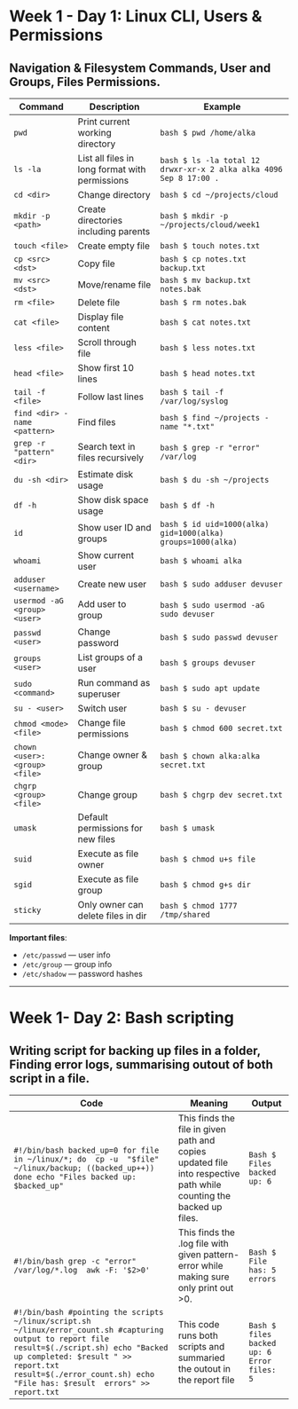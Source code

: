 # Week 1 - Day 1: Linux CLI, Users & Permissions

## Navigation & Filesystem Commands, User and Groups, Files Permissions.

| Command | Description | Example |
|---------|-------------|---------|
| `pwd` | Print current working directory | ```bash $ pwd /home/alka``` |
| `ls -la` | List all files in long format with permissions | ```bash $ ls -la total 12 drwxr-xr-x 2 alka alka 4096 Sep 8 17:00 .``` |
| `cd <dir>` | Change directory | ```bash $ cd ~/projects/cloud``` |
| `mkdir -p <path>` | Create directories including parents | ```bash $ mkdir -p ~/projects/cloud/week1``` |
| `touch <file>` | Create empty file | ```bash $ touch notes.txt``` |
| `cp <src> <dst>` | Copy file | ```bash $ cp notes.txt backup.txt``` |
| `mv <src> <dst>` | Move/rename file | ```bash $ mv backup.txt notes.bak``` |
| `rm <file>` | Delete file | ```bash $ rm notes.bak``` |
| `cat <file>` | Display file content | ```bash $ cat notes.txt``` |
| `less <file>` | Scroll through file | ```bash $ less notes.txt``` |
| `head <file>` | Show first 10 lines | ```bash $ head notes.txt``` |
| `tail -f <file>` | Follow last lines | ```bash $ tail -f /var/log/syslog``` |
| `find <dir> -name <pattern>` | Find files | ```bash $ find ~/projects -name "*.txt"``` |
| `grep -r "pattern" <dir>` | Search text in files recursively | ```bash $ grep -r "error" /var/log``` |
| `du -sh <dir>` | Estimate disk usage | ```bash $ du -sh ~/projects``` |
| `df -h` | Show disk space usage | ```bash $ df -h``` |
| `id` | Show user ID and groups | ```bash $ id uid=1000(alka) gid=1000(alka) groups=1000(alka)``` |
| `whoami` | Show current user | ```bash $ whoami alka``` |
| `adduser <username>` | Create new user | ```bash $ sudo adduser devuser``` |
| `usermod -aG <group> <user>` | Add user to group | ```bash $ sudo usermod -aG sudo devuser``` |
| `passwd <user>` | Change password | ```bash $ sudo passwd devuser``` |
| `groups <user>` | List groups of a user | ```bash $ groups devuser``` |
| `sudo <command>` | Run command as superuser | ```bash $ sudo apt update``` |
| `su - <user>` | Switch user | ```bash $ su - devuser``` |
| `chmod <mode> <file>` | Change file permissions | ```bash $ chmod 600 secret.txt``` |
| `chown <user>:<group> <file>` | Change owner & group | ```bash $ chown alka:alka secret.txt``` |
| `chgrp <group> <file>` | Change group | ```bash $ chgrp dev secret.txt``` |
| `umask` | Default permissions for new files | ```bash $ umask``` |
| `suid` | Execute as file owner | ```bash $ chmod u+s file``` |
| `sgid` | Execute as file group | ```bash $ chmod g+s dir``` |
| `sticky` | Only owner can delete files in dir | ```bash $ chmod 1777 /tmp/shared``` |
**Important files**:  
- `/etc/passwd` — user info  
- `/etc/group` — group info  
- `/etc/shadow` — password hashes  
---
# Week 1- Day 2: Bash scripting

## Writing script for backing up files in a folder, Finding error logs, summarising outout of both script in a file.

| Code | Meaning | Output |
|--------|-----------|----------|
| ```#!/bin/bash backed_up=0 for file in ~/linux/*; do  cp -u  "$file"  ~/linux/backup; ((backed_up++)) done echo "Files backed up: $backed_up"``` | This finds the file in given path and copies updated file into respective path while counting the backed up files. | ```Bash $ Files backed up: 6``` |
| ```#!/bin/bash grep -c "error" /var/log/*.log  awk -F: '$2>0'``` | This finds the .log file with given pattern-error while making sure only print out >0. | ```Bash $ File has: 5 errors``` |
| ```#!/bin/bash #pointing the scripts ~/linux/script.sh ~/linux/error_count.sh #capturing output to report file result=$(./script.sh) echo "Backed up completed: $result " >> report.txt result=$(./error_count.sh) echo "File has: $result  errors" >> report.txt``` | This code runs both scripts and summaried the outout in the report file | ```Bash $ files backed up: 6 Error files: 5```
